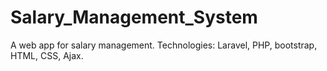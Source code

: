 # Salary_Management_System
A web app for salary management. Technologies: Laravel, PHP, bootstrap, HTML, CSS, Ajax.
